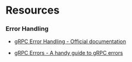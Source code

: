 # Resources

### Error Handling
* [gRPC Error Handling - Official documentation](https://grpc.io/docs/guides/error.html)
- [gRPC Errors - A handy guide to gRPC errors](https://avi.im/grpc-errors)